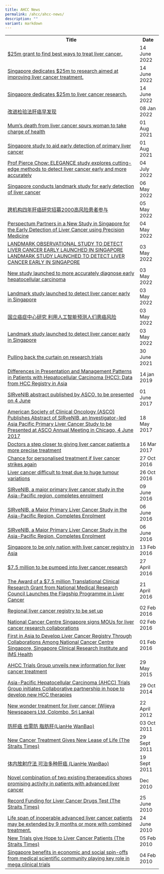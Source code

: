 ```yaml
---
title: AHCC News
permalink: /ahcc/ahcc-news/
description: ""
variant: markdown
---
```

<table>
   <tbody>
      <tr>
         <th>
					 Title
				</th>
				<th>
					Date
				</th>
      </tr>
		 <tr>
			 <td>
				 <a target="_blank" href="https://www.straitstimes.com/singapore/health/spore-dedicates-25m-to-liver-cancer-research-to-find-targeted-treatments">
				 $25m grant to find best ways to treat liver cancer.
				 </a>
			 </td>
			 <td>
				 14 June 2022
			 </td>
		 </tr>
		 <tr>
			 <td>
				 <a target="_blank" href="/files/AHCC/AHCC%20News/2022/grant-lhzb-14jun-p7.pdf">
				 Singapore dedicates $25m to research aimed at improving liver cancer treatment.
				 </a>
			 </td>
			 <td>
				 14 June 2022
			 </td>
		 </tr>
		 <tr>
			 <td>
				 <a target="_blank" href="/files/AHCC/AHCC%20News/2022/grant-tm-14jun-p2.pdf">
				 Singapore dedicates $25m to liver cancer research.
				 </a>
			 </td>
			 <td>
				 14 June 2022
			 </td>
		 </tr>
		 <tr>
			 <td>
				 <a target="_blank" href="https://www.uweekly.sg/issue/129891">
				 改进检验法肝癌早发现
				 </a>
			 </td>
			 <td>
				 08 Jan 2022
			 </td>
		 </tr>
		 <tr>
			 <td>
				 <a target="_blank" href="https://www.straitstimes.com/singapore/moms-death-from-liver-cancer-spurs-her-to-take-charge-of-health-join-liver-cancer-study">
				 Mum’s death from liver cancer spurs woman to take charge of health  
				 </a>
			 </td>
			 <td>
				 01 Aug 2021
			 </td>
		 </tr>
		 <tr>
			 <td>
				 <a target="_blank" href="https://www.straitstimes.com/singapore/local-study-to-shore-up-defences-against-liver-cancer-deadly-but-often-detected-late">
				 Singapore study to aid early detection of primary liver cancer 
				 </a>
			 </td>
			 <td>
				 01 Aug 2021
			 </td>
		 </tr>
		 <tr>
			 <td>
				 <a target="_blank" href="https://www.oncoshot.com/blog/f6a1c9507a1d491d87c98c6768441d5b">
				 Prof Pierce Chow: ELEGANCE study explores cutting-edge methods to detect liver cancer early and more accurately 
				 </a>
			 </td>
			 <td>
				 04 July 2022
			 </td>
		 </tr>
		 <tr>
			 <td>
				 <a target="_blank" href="https://www.biospectrumasia.com/news/98/18137/singapore-conducts-landmark-study-for-early-detection-of-liver-cancer.html">
				 Singapore conducts landmark study for early detection of liver cancer
				 </a>
			 </td>
			 <td>
				 06 May 2022
			 </td>
		 </tr>
		 <tr>
			 <td>
				 <a target="_blank" href="https://www.zaobao.com.sg/news/singapore/story20210505-1144327">
				 跨机构四年肝癌研究招募2000高风险患者参与 
				 </a>
			 </td>
			 <td>
				 05 May 2022
			 </td>
		 </tr>
		 <tr>
			 <td>
				 <a target="_blank" href="https://www.perspectum.com/our-company/news/perspectum-partners-in-a-new-study-in-singapore-for-the-early-detection-of-liver-cancer-using-precision-medicine/">
				 Perspectum Partners in a New Study in Singapore for the Early Detection of Liver Cancer using Precision Medicine 
				 </a>
			 </td>
			 <td>
				 04 May 2022
			 </td>
		 </tr>
		 <tr>
			 <td>
				 <a target="_blank" href="https://www.nccs.com.sg/news/research/landmark-study-launched-to-detect-liver-cancer-early-in-singapore">
				 LANDMARK OBSERVATIONAL STUDY TO DETECT LIVER CANCER EARLY LAUNCHED IN SINGAPORE 
				 </a>
				 <br>
				 <a target="_blank" href="https://www.ntu.edu.sg/medicine/news-events/news/detail/landmark-study-launched-to-detect-liver-cancer-early-in-singapore">
				 LANDMARK STUDY LAUNCHED TO DETECT LIVER CANCER EARLY IN SINGAPORE
				 </a>
			 </td>
			 <td>
				 03 May 2022
			 </td>
		 </tr>
		 <tr>
			 <td>
				 <a target="_blank" href="https://www.news-medical.net/news/20210503/New-study-launched-to-more-accurately-diagnose-early-hepatocellular-carcinoma.aspx">
				 New study launched to more accurately diagnose early hepatocellular carcinoma  
				 </a>
			 </td>
			 <td>
				 03 May 2022
			 </td>
		 </tr>
		 <tr>
			 <td>
				 <a target="_blank" href="https://www.eurekalert.org/news-releases/673309">
				 Landmark study launched to detect liver cancer early in Singapore  
				 </a>
			 </td>
			 <td>
				 03 May 2022
			 </td>
		 </tr>
		 <tr>
			 <td>
				 <a target="_blank" href="https://www.8world.com/singapore/liver-cancer-study-1465611">
				 国立癌症中心研究 利用人工智能预测人们患癌风险  
				 </a>
			 </td>
			 <td>
				 03 May 2022
			 </td>
		 </tr>
		 <tr>
			 <td>
				 <a target="_blank" href="https://preventhealthproblems.com/prevent-health-problems/landmark-study-launched-to-detect-liver-cancer-early-in-singapore/">
				 Landmark study launched to detect liver cancer early in Singapore  
				 </a>
			 </td>
			 <td>
				 03 May 2022
			 </td>
		 </tr>
		 <tr>
			 <td>
				 <a target="_blank" href="https://www.nccs.com.sg/patient-care/Pages/pulling-back-the-curtain-on-research-trials.aspx">
				 Pulling back the curtain on research trials 
				 </a>
			 </td>
			 <td>
				 30 June 2021
			 </td>
		 </tr>
		 <tr>
			 <td>
				 <a target="_blank" href="/files/AHCC/AHCC%20News/asco-gi-id-229-c5.pdf">
				 Differences in Presentation and Management Patterns in Patients with Hepatocellular Carcinoma (HCC): Data from HCC Registry in Asia  
				 </a>
			 </td>
			 <td>
				 14 jan 2019
			 </td>
		 </tr>
		 <tr>
			 <td>
				 <a target="_blank" href="https://interventionalnews.com/sirvenib-abstract-published-by-asco-to-be-presented-on-4-june/">
				 SIRveNIB abstract published by ASCO, to be presented on 4 June   
				 </a>
			 </td>
			 <td>
				 01 June 2017
			 </td>
		 </tr>
		 <tr>
			 <td>
				 <a target="_blank" href="http://www.prnewswire.com/news-releases/american-society-of-clinical-oncology-asco-publishes-abstract-of-sirvenib-an-investigator-led-asia-pacific-primary-liver-cancer-study-to-be-presented-at-asco-annual-meeting-in-chicago-4-june-2017-622973624.html">
				 American Society of Clinical Oncology (ASCO) Publishes Abstract of SIRveNIB, an Investigator-led Asia Pacific Primary Liver Cancer Study to be Presented at ASCO Annual Meeting in Chicago, 4 June 2017   
				 </a>
			 </td>
			 <td>
				 18 May 2017
			 </td>
		 </tr>
		 <tr>
			 <td>
				 <a target="_blank" href="https://www.theonlinecitizen.com/2017/03/17/doctors-a-step-closer-to-give-liver-cancer-patients-more-healing-opportunities/">
				 Doctors a step closer to giving liver cancer patients a more precise treatment  
				 </a>
			 </td>
			 <td>
				 16 Mar 2017
			 </td>
		 </tr>
		 <tr>
			 <td>
				 <a target="_blank" href="https://www.straitstimes.com/singapore/chance-for-personalised-treatment-if-liver-cancer-strikes-again">
				 Chance for personalised treatment if liver cancer strikes again  
				 </a>
			 </td>
			 <td>
				 27 Oct 2016
			 </td>
		 </tr>
		 <tr>
			 <td>
				 <a target="_blank" href="https://www.straitstimes.com/singapore/health/liver-cancer-difficult-to-treat-due-to-huge-tumour-variations">
				 Liver cancer difficult to treat due to huge tumour variations  
				 </a>
			 </td>
			 <td>
				 26 Oct 2016
			 </td>
		 </tr>
		 <tr>
			 <td>
				 <a target="_blank" href="https://www.singhealth.com.sg/AboutSingHealth/CorporateOverview/Newsroom/NewsReleases/2016/Pages/SIRveNIB.aspx">
				 SIRveNIB, a major primary liver cancer study in the Asia-Pacific region, completes enrolment   
				 </a>
			 </td>
			 <td>
				 09 June 2016
			 </td>
		 </tr>
		 <tr>
			 <td>
				 <a target="_blank" href="https://www.sirtex.com/ap/media/news/news-item?id=23240">
				 SIRveNIB, a Major Primary Liver Cancer Study in the Asia-Pacific Region, Completes Enrolment   
				 </a>
			 </td>
			 <td>
				 06 June 2016
			 </td>
		 </tr>
		 <tr>
			 <td>
				 <a target="_blank" href="https://www.prnewswire.com/news-releases/sirvenib-a-major-primary-liver-cancer-study-in-the-asia-pacific-region-completes-enrolment-581948551.html">
				 SIRveNIB, a Major Primary Liver Cancer Study in the Asia-Pacific Region, Completes Enrolment   
				 </a>
			 </td>
			 <td>
				 06 June 2016
			 </td>
		 </tr>
		 <tr>
			 <td>
				 <a target="_blank" href="https://www.biovoicenews.com/singapore-to-be-only-nation-with-liver-cancer-registry-in-asia/">
				 Singapore to be only nation with liver cancer registry in Asia    
				 </a>
			 </td>
			 <td>
				 13 Feb 2016
			 </td>
		 </tr>
		 <tr>
			 <td>
				 <a target="_blank" href="https://www.straitstimes.com/singapore/health/75-million-to-be-pumped-into-liver-cancer-research">
				 $7.5 million to be pumped into liver cancer research  
				 </a>
			 </td>
			 <td>
				 27 April 2016
			 </td>
		 </tr>
		 <tr>
			 <td>
				 <a target="_blank" href="https://www.nccs.com.sg/Newsroom/MediaReleases/2017MediaReleases/Pages/18May2017.aspx">
				 The Award of a $7.5 million Translational Clinical Research Grant from National Medical Research Council Launches the Flagship Programme in Liver Cancer   
				 </a>
			 </td>
			 <td>
				 21 April 2016
			 </td>
		 </tr>
		 <tr>
			 <td>
				 <a target="_blank" href="https://www.straitstimes.com/singapore/health/regional-liver-cancer-registry-to-be-set-up">
				 Regional liver cancer registry to be set up   
				 </a>
			 </td>
			 <td>
				02 Feb 2016
			 </td>
		 </tr>
		 <tr>
			 <td>
				 <a target="_blank" href="https://www.healthxchange.sg/news/national-cancer-centre-singapore-signs-mous-for-liver-cancer-research-collaborations">
				 National Cancer Centre Singapore signs MOUs for liver cancer research collaborations   
				 </a>
			 </td>
			 <td>
				 02 Feb 2016
			 </td>
		 </tr>
		 <tr>
			 <td>
				 <a target="_blank" href="http://www.4-traders.com/news/First-in-Asia-to-Develop-Liver-Cancer-Registry-Through-Collaborations-Among-National-Cancer-Centre-S--21781623/">				 
First in Asia to Develop Liver Cancer Registry Through Collaborations Among National Cancer Centre Singapore, Singapore Clinical Research Institute and IMS Health   
				 </a>
			 </td>
			 <td>
				 01 Feb 2016
			 </td>
		 </tr>
		 <tr>
			 <td>
				 <a target="_blank" href="https://www.healthxchange.sg/news/ahcc-trials-group-unveils-new-information-for-liver-cancer-treatment">				 
AHCC Trials Group unveils new information for liver cancer treatment    
				 </a>
			 </td>
			 <td>
				 29 May 2015
			 </td>
		 </tr>
		 <tr>
			 <td>
				 <a target="_blank" href="http://www.nccs.com.sg/Newsroom/MediaReleases/2014MediaReleases/Pages/29Oct2014.aspx">				 
Asia-Pacific Hepatocellular Carcinoma (AHCC) Trials Group initiates Collaborative partnership in hope to develop new HCC therapies    
				 </a>
			 </td>
			 <td>
				 29 Oct 2014
			 </td>
		 </tr>
		 <!--
		 <tr>
			 <td>
				 <a href="https://www.sgh.com.sg/about-us/newsroom/news-release/Documents/Media%20Release%20-%20AHCC06.pdf" target="_blank">
Interim analysis found SGH-led SIRveNIB regional phase III clinical trial to treat patients with locally advanced liver cancer right on track     
				 </a>
			 </td>
			 <td>
				 02 July 2013
			 </td>
		 </tr>
		-->
		 <tr>
			 <td>
				 <a target="_blank" href="http://www.sundaytimes.lk/120422/MediScene/mediscene_6.html">				 
New wonder treatment for liver cancer (Wijeya Newspapers Ltd, Colombo, Sri Lanka)  
				 </a>
			 </td>
			 <td>
				 22 April 2012
			 </td>
		 </tr>
		 <tr>
			 <td>
				 <a target="_blank" href="http://www.sgh.com.sg/about-us/newsroom/News-Articles-Reports/Pages/preventing-liver-cancer-fatty-liver.aspx">				 
防肝癌 也需防 脂肪肝(LianHe WanBao)  
				 </a>
			 </td>
			 <td>
				 03 Oct 2011
			 </td>
		 </tr>
		 <tr>
			 <td>
				 <a target="_blank" href="http://www.sgh.com.sg/about-us/newsroom/News-Articles-Reports/Pages/cancer-treatment-lease-life.aspx">				 
New Cancer Treatment Gives New Lease of Life (The Straits Times)  
				 </a>
			 </td>
			 <td>
				 29 Sept 2011
			 </td>
		 </tr>
		 <tr>
			 <td>
				 <a target="_blank" href="http://www.sgh.com.sg/about-us/newsroom/News-Articles-Reports/Pages/Radioactivetherapywithinthebodycouldcureseverallivercancers.aspx">				 
体内放射疗法 可治多种肝癌 (LianHe WanBao)  
				 </a>
			 </td>
			 <td>
				 19 Sept 2011
			 </td>
		 </tr>
		 <tr>
			 <td>
				 <a target="_blank" href="https://www.scri.edu.sg/scri/images/SCRI/CRN/AHCC/events/Grapevine_10_11Spotlight_Liver_Cancer_AHCC05.pdf">				 
Novel combination of two existing therapeutics shows promising activity in patients with advanced liver cancer   
				 </a>
			 </td>
			 <td>
				 Dec 2010
			 </td>
		 </tr>
		 <tr>
			 <td>
				 <a target="_blank" href="http://www.sgh.com.sg/about-us/newsroom/News-Articles-Reports/Pages/Recordfundingforlivercancerdrugstest.aspx">				 
Record Funding for Liver Cancer Drugs Test (The Straits Times)   
				 </a>
			 </td>
			 <td>
				 25 June 2010
			 </td>
		 </tr>
		 <tr>
			 <td>
				 <a target="_blank" href="http://www.nccs.com.sg/Newsroom/MediaReleases/2010MediaReleases/Pages/24Jun2010_Lifespanofinoperableadvancedlivercancerpatientsmaybeextendedby9monthsormorewithcombinedtreatment.aspx">				 
Life span of inoperable advanced liver cancer patients may be extended by 9 months or more with combined treatment.   
				 </a>
			 </td>
			 <td>
				 24 June 2010
			 </td>
		 </tr>
		 <tr>
			 <td>
				 <a target="_blank" href="http://www.sgh.com.sg/about-us/newsroom/News-Articles-Reports/Pages/trials-give-hope-liver-cancer-patients.aspx">				 
New Trials give Hope to Liver Cancer Patients (The Straits Times)
				 </a>
			 </td>
			 <td>
				 05 Feb 2010
			 </td>
		 </tr>
		 <tr>
			 <td>
				 <a target="_blank" href="http://www.nccs.com.sg/Newsroom/MediaReleases/2010MediaReleases/Pages/04Feb2010_Singaporebenefitsineconomicandsocialspin-offsfrommedicalscientificcommunityplayingkeyroleinmegaclinicaltrials.aspx">				 
Singapore benefits in economic and social spin-offs from medical scientific community playing key role in mega clinical trials 
				 </a>
			 </td>
			 <td>
				 04 Feb 2010
			 </td>
		 </tr>
   </tbody>
</table>